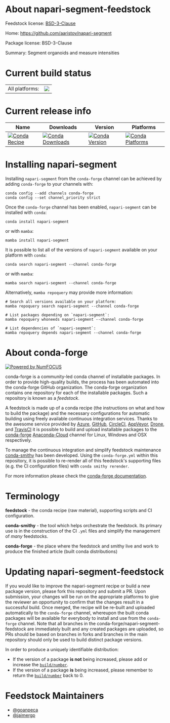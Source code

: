 About napari-segment-feedstock
==============================

Feedstock license: [BSD-3-Clause](https://github.com/conda-forge/napari-segment-feedstock/blob/main/LICENSE.txt)

Home: https://github.com/aaristov/napari-segment

Package license: BSD-3-Clause

Summary: Segment organoids and measure intensities

Current build status
====================


<table><tr><td>All platforms:</td>
    <td>
      <a href="https://dev.azure.com/conda-forge/feedstock-builds/_build/latest?definitionId=19035&branchName=main">
        <img src="https://dev.azure.com/conda-forge/feedstock-builds/_apis/build/status/napari-segment-feedstock?branchName=main">
      </a>
    </td>
  </tr>
</table>

Current release info
====================

| Name | Downloads | Version | Platforms |
| --- | --- | --- | --- |
| [![Conda Recipe](https://img.shields.io/badge/recipe-napari--segment-green.svg)](https://anaconda.org/conda-forge/napari-segment) | [![Conda Downloads](https://img.shields.io/conda/dn/conda-forge/napari-segment.svg)](https://anaconda.org/conda-forge/napari-segment) | [![Conda Version](https://img.shields.io/conda/vn/conda-forge/napari-segment.svg)](https://anaconda.org/conda-forge/napari-segment) | [![Conda Platforms](https://img.shields.io/conda/pn/conda-forge/napari-segment.svg)](https://anaconda.org/conda-forge/napari-segment) |

Installing napari-segment
=========================

Installing `napari-segment` from the `conda-forge` channel can be achieved by adding `conda-forge` to your channels with:

```
conda config --add channels conda-forge
conda config --set channel_priority strict
```

Once the `conda-forge` channel has been enabled, `napari-segment` can be installed with `conda`:

```
conda install napari-segment
```

or with `mamba`:

```
mamba install napari-segment
```

It is possible to list all of the versions of `napari-segment` available on your platform with `conda`:

```
conda search napari-segment --channel conda-forge
```

or with `mamba`:

```
mamba search napari-segment --channel conda-forge
```

Alternatively, `mamba repoquery` may provide more information:

```
# Search all versions available on your platform:
mamba repoquery search napari-segment --channel conda-forge

# List packages depending on `napari-segment`:
mamba repoquery whoneeds napari-segment --channel conda-forge

# List dependencies of `napari-segment`:
mamba repoquery depends napari-segment --channel conda-forge
```


About conda-forge
=================

[![Powered by
NumFOCUS](https://img.shields.io/badge/powered%20by-NumFOCUS-orange.svg?style=flat&colorA=E1523D&colorB=007D8A)](https://numfocus.org)

conda-forge is a community-led conda channel of installable packages.
In order to provide high-quality builds, the process has been automated into the
conda-forge GitHub organization. The conda-forge organization contains one repository
for each of the installable packages. Such a repository is known as a *feedstock*.

A feedstock is made up of a conda recipe (the instructions on what and how to build
the package) and the necessary configurations for automatic building using freely
available continuous integration services. Thanks to the awesome service provided by
[Azure](https://azure.microsoft.com/en-us/services/devops/), [GitHub](https://github.com/),
[CircleCI](https://circleci.com/), [AppVeyor](https://www.appveyor.com/),
[Drone](https://cloud.drone.io/welcome), and [TravisCI](https://travis-ci.com/)
it is possible to build and upload installable packages to the
[conda-forge](https://anaconda.org/conda-forge) [Anaconda-Cloud](https://anaconda.org/)
channel for Linux, Windows and OSX respectively.

To manage the continuous integration and simplify feedstock maintenance
[conda-smithy](https://github.com/conda-forge/conda-smithy) has been developed.
Using the ``conda-forge.yml`` within this repository, it is possible to re-render all of
this feedstock's supporting files (e.g. the CI configuration files) with ``conda smithy rerender``.

For more information please check the [conda-forge documentation](https://conda-forge.org/docs/).

Terminology
===========

**feedstock** - the conda recipe (raw material), supporting scripts and CI configuration.

**conda-smithy** - the tool which helps orchestrate the feedstock.
                   Its primary use is in the construction of the CI ``.yml`` files
                   and simplify the management of *many* feedstocks.

**conda-forge** - the place where the feedstock and smithy live and work to
                  produce the finished article (built conda distributions)


Updating napari-segment-feedstock
=================================

If you would like to improve the napari-segment recipe or build a new
package version, please fork this repository and submit a PR. Upon submission,
your changes will be run on the appropriate platforms to give the reviewer an
opportunity to confirm that the changes result in a successful build. Once
merged, the recipe will be re-built and uploaded automatically to the
`conda-forge` channel, whereupon the built conda packages will be available for
everybody to install and use from the `conda-forge` channel.
Note that all branches in the conda-forge/napari-segment-feedstock are
immediately built and any created packages are uploaded, so PRs should be based
on branches in forks and branches in the main repository should only be used to
build distinct package versions.

In order to produce a uniquely identifiable distribution:
 * If the version of a package **is not** being increased, please add or increase
   the [``build/number``](https://docs.conda.io/projects/conda-build/en/latest/resources/define-metadata.html#build-number-and-string).
 * If the version of a package **is** being increased, please remember to return
   the [``build/number``](https://docs.conda.io/projects/conda-build/en/latest/resources/define-metadata.html#build-number-and-string)
   back to 0.

Feedstock Maintainers
=====================

* [@goanpeca](https://github.com/goanpeca/)
* [@jaimergp](https://github.com/jaimergp/)

